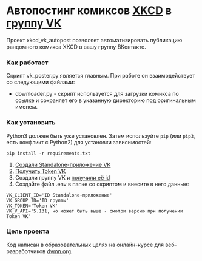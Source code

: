 # Автопостинг комиксов [XKCD](https://xkcd.com/) в [группу VK](https://vk.com/autocomics_xkcd)

Проект xkcd_vk_autopost позволяет автоматизировать публикацию рандомного комикса XKCD в вашу 
группу ВКонтакте.


### Как работает

Скрипт vk_poster.py является главным. При работе он взаимодействует со следующими файлами:
- downloader.py - скрипт используется для загрузки комикса по ссылке и сохраняет его в указанную директорию
под оригинальным именем.


### Как установить

Python3 должен быть уже установлен. 
Затем используйте `pip` (или `pip3`, есть конфликт с Python2) для установки зависимостей:
```
pip install -r requirements.txt
```
1) [Создали Standalone-приложение VK](https://vk.com/dev)
2) [Получить Token VK](https://vk.com/dev/implicit_flow_user)
3) Создали группу VK и [получили её id](https://regvk.com/id/)
4) Создайте файл .env в папке со скриптом и внесите в него данные:
```
VK_CLIENT_ID='ID Standalone-приложение'
VK_GROUP_ID='ID группы'
VK_TOKEN='Token VK'
VK_V_API='5.131, но может быть выше - смотри версию при получении Token VK' 
```

### Цель проекта

Код написан в образовательных целях на онлайн-курсе для веб-разработчиков [dvmn.org](https://dvmn.org/).
